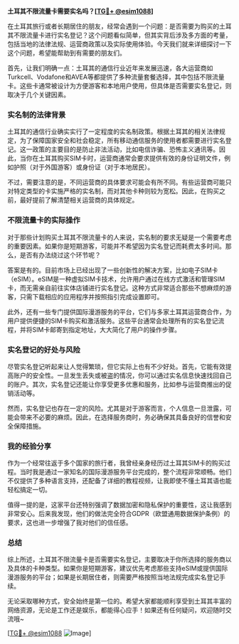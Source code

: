 **土耳其不限流量卡需要实名吗？[[TG💪+ @esim1088](https://t.me/s/esim1088)]**

在土耳其旅行或者长期居住的朋友，经常会遇到一个问题：是否需要为购买的土耳其不限流量卡进行实名登记？这个问题看似简单，但其实背后涉及多方面的考量，包括当地的法律法规、运营商政策以及实际使用体验。今天我们就来详细探讨一下这个问题，希望能帮助到有需要的朋友们。

首先，让我们明确一点：土耳其的通信行业近年来发展迅速，各大运营商如Turkcell、Vodafone和AVEA等都提供了多种流量套餐选择，其中包括不限流量卡。这些卡通常被设计为方便游客和本地用户使用，但具体是否需要实名登记，则取决于几个关键因素。

### 实名制的法律背景

土耳其的通信行业确实实行了一定程度的实名制政策。根据土耳其的相关法律规定，为了保障国家安全和社会稳定，所有移动通信服务的使用者都需要进行实名登记。这一政策的主要目的是防止非法活动，比如电信诈骗、恐怖主义通讯等。因此，当你在土耳其购买SIM卡时，运营商通常会要求提供有效的身份证明文件，例如护照（对于外国游客）或身份证（对于本地居民）。

不过，需要注意的是，不同运营商的具体要求可能会有所不同。有些运营商可能只对特定类型的卡实施严格的实名制，而对其他卡种则较为宽松。因此，在购买之前，最好提前了解清楚相关运营商的具体规定。

### 不限流量卡的实际操作

对于那些计划购买土耳其不限流量卡的人来说，实名制的要求无疑是一个需要考虑的重要因素。如果你是短期游客，可能并不希望因为实名登记而耗费太多时间。那么，是否有办法绕过这个环节呢？

答案是有的。目前市场上已经出现了一些创新性的解决方案，比如电子SIM卡（eSIM）。eSIM是一种虚拟SIM卡技术，允许用户通过在线方式激活和管理SIM卡，而无需亲自前往实体店铺进行实名登记。这种方式非常适合那些不想麻烦的游客，只需下载相应的应用程序并按照指引完成设置即可。

此外，还有一些专门提供国际漫游服务的平台，它们与多家土耳其运营商合作，为用户提供便捷的SIM卡购买和激活服务。这些平台通常会处理所有的实名登记流程，并将SIM卡邮寄到指定地址，大大简化了用户的操作步骤。

### 实名登记的好处与风险

尽管实名登记听起来让人觉得繁琐，但它实际上也有不少好处。首先，它能有效提高账户的安全性。一旦发生丢失或被盗的情况，你可以通过实名信息快速找回自己的账户。其次，实名登记还能让你享受更多优惠和服务，比如参与运营商推出的促销活动等。

然而，实名登记也存在一定的风险。尤其是对于游客而言，个人信息一旦泄露，可能会带来不必要的麻烦。因此，在选择服务商时，务必确保其具备良好的信誉和安全保障措施。

### 我的经验分享

作为一个经常往返于多个国家的旅行者，我曾经亲身经历过土耳其SIM卡的购买过程。当时我是通过一家知名的国际漫游服务平台完成的，整个流程非常顺畅。他们不仅提供了多种语言支持，还配备了详细的教程视频，让我即使不懂土耳其语也能轻松搞定一切。

值得一提的是，这家平台还特别强调了数据加密和隐私保护的重要性，这让我感到非常安心。后来我发现，他们的做法完全符合GDPR（欧盟通用数据保护条例）的要求，这也进一步增强了我对他们的信任感。

### 总结

综上所述，土耳其不限流量卡是否需要实名登记，主要取决于你所选择的服务商以及具体的卡种类型。如果你是短期游客，建议优先考虑那些支持eSIM或提供国际漫游服务的平台；如果是长期居住者，则需要严格按照当地法规完成实名登记手续。

无论采取哪种方式，安全始终是第一位的。希望大家都能顺利享受到土耳其丰富的网络资源，无论是工作还是娱乐，都能得心应手！如果还有任何疑问，欢迎随时交流哦~ 

[[TG💪+ @esim1088](https://t.me/s/esim1088) ![Image](https://i.postimg.cc/4NQfJmqS/Snipaste-2025-05-13-00-14-12.png)]